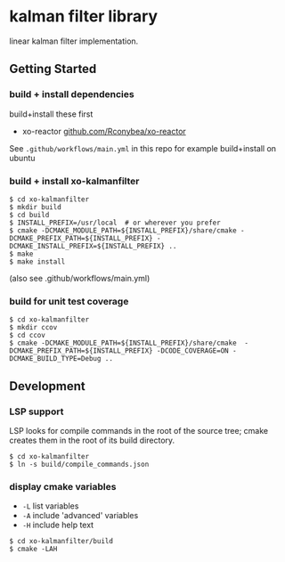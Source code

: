 # kalman filter library

linear kalman filter implementation.

## Getting Started

### build + install dependencies

build+install these first

- xo-reactor [github.com/Rconybea/xo-reactor](https://github.com/Rconybea/xo-reactor)

See `.github/workflows/main.yml` in this repo for example build+install on ubuntu

### build + install xo-kalmanfilter
```
$ cd xo-kalmanfilter
$ mkdir build
$ cd build
$ INSTALL_PREFIX=/usr/local  # or wherever you prefer
$ cmake -DCMAKE_MODULE_PATH=${INSTALL_PREFIX}/share/cmake -DCMAKE_PREFIX_PATH=${INSTALL_PREFIX} -DCMAKE_INSTALL_PREFIX=${INSTALL_PREFIX} ..
$ make
$ make install
```
(also see .github/workflows/main.yml)

### build for unit test coverage
```
$ cd xo-kalmanfilter
$ mkdir ccov
$ cd ccov
$ cmake -DCMAKE_MODULE_PATH=${INSTALL_PREFIX}/share/cmake  -DCMAKE_PREFIX_PATH=${INSTALL_PREFIX} -DCODE_COVERAGE=ON -DCMAKE_BUILD_TYPE=Debug ..
```

## Development

### LSP support

LSP looks for compile commands in the root of the source tree;
cmake creates them in the root of its build directory.

```
$ cd xo-kalmanfilter
$ ln -s build/compile_commands.json
```

### display cmake variables

- `-L` list variables
- `-A` include 'advanced' variables
- `-H` include help text

```
$ cd xo-kalmanfilter/build
$ cmake -LAH
```
